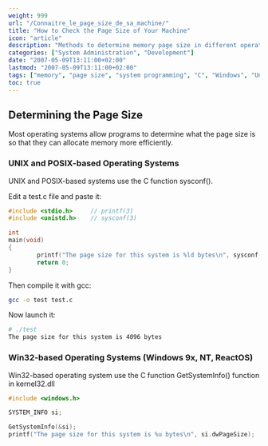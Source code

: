 ```yaml
---
weight: 999
url: "/Connaitre_le_page_size_de_sa_machine/"
title: "How to Check the Page Size of Your Machine"
icon: "article"
description: "Methods to determine memory page size in different operating systems for more efficient memory allocation"
categories: ["System Administration", "Development"]
date: "2007-05-09T13:11:00+02:00"
lastmod: "2007-05-09T13:11:00+02:00"
tags: ["memory", "page size", "system programming", "C", "Windows", "Unix"]
toc: true
---
```


## Determining the Page Size

Most operating systems allow programs to determine what the page size is so that they can allocate memory more efficiently.

### UNIX and POSIX-based Operating Systems

UNIX and POSIX-based systems use the C function sysconf().

Edit a test.c file and paste it:

```c
#include <stdio.h>     // printf(3)
#include <unistd.h>    // sysconf(3)

int
main(void)
{
        printf("The page size for this system is %ld bytes\n", sysconf(_SC_PAGESIZE)); //_SC_PAGE_SIZE is OK too.
        return 0;
}
```

Then compile it with gcc:

```bash
gcc -o test test.c
```

Now launch it:

```bash
# ./test
The page size for this system is 4096 bytes
```

### Win32-based Operating Systems (Windows 9x, NT, ReactOS)

Win32-based operating system use the C function GetSystemInfo() function in kernel32.dll

```c
#include <windows.h>

SYSTEM_INFO si;

GetSystemInfo(&si);
printf("The page size for this system is %u bytes\n", si.dwPageSize);
```
